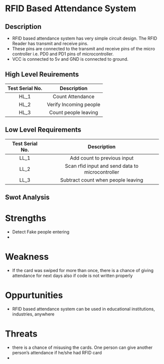 # RFID Based Attendance System

## Description

* RFID based attendance system has very simple circuit design. The RFID Reader has transmit and receive pins.
* These pins are connected to the transmit and receive pins of the micro controller i.e. PD0 and PD1 pins of microcontroller.
* VCC is connected to 5v and GND is connected to ground.

## High Level Reuirements

| Test Serial No. |       Description      |
|:---------------:|:----------------------:|
|       HL_1      |    Count Attendance    |
|       HL_2      | Verify Incoming people |
|       HL_3      |  Count people leaving  |

## Low Level Requirements

| Test Serial No. |                    Description                   |
|:---------------:|:------------------------------------------------:|
|       LL_1      |            Add count to previous input           |
|       LL_2      | Scan rfid input and send data to microcontroller |
|       LL_3      |        Subtract count when people leaving        |

## Swot Analysis

# Strengths
* Detect Fake people entering 
* 

# Weakness
* If the card was swiped for more than once, there is a chance of giving attendance for next days also if code is not written properly

# Oppurtunities
* RFID based attendance system can be used in educational institutions, industries, anywhere

# Threats
* there is a chance of misusing the cards. One person can give another person’s attendance if he/she had RFID card
* 
